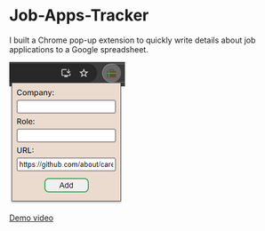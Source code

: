 # Job-Apps-Tracker
I built a Chrome pop-up extension to quickly write details about job applications to a Google spreadsheet. 

![Screenshot of extension](demo/screenshot.png)

[Demo video](demo/demo.mp4)

